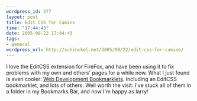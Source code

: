 ```yaml
--- 
wordpress_id: 377
layout: post
title: Edit CSS for Camino
time: "17:44:43"
date: 2005-08-22 17:44:43
tags: 
- general
wordpress_url: http://schinckel.net/2005/08/22/edit-css-for-camino/
---
```

I love the EditCSS extension for FireFox, and have been using it to fix problems with my own and others' pages for a while now. What I just found is even cooler: [Web Development Bookmarklets][1]. Including an EditCSS bookmarklet, and lots of others. Well worth the visit: I've stuck all of them in a folder in my Bookmarks Bar, and now I'm happy as larry! 

   [1]: http://www.squarefree.com/bookmarklets/webdevel.html

